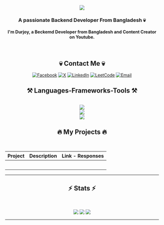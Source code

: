 
<h1 align="center">
    <img src="https://readme-typing-svg.herokuapp.com/?font=Righteous&size=35&center=true&vCenter=true&width=500&height=70&duration=4000&lines=Hi+There!+👋;+I'm+Durjoy!;" />
</h1>

<h3 align="center">A passionate Backend Developer From Bangladesh 💀 </h3>
<h4 align="center"> I'm Durjoy, a Beckemd Developer from  Bangladesh and Content Creator on Youtube.<h4/>
<br/>
 </div>
  
<h2 align="center">💀 Contact Me 💀</h2>
                           
<div align="center">

  [![Facebook](https://img.shields.io/badge/Facebook-1877F2?style=for-the-badge&logo=facebook&logoColor=white)](https://www.facebook.com/notdurjoy/)
  [![X](https://img.shields.io/badge/X-1D9BF0?style=for-the-badge&logo=x&logoColor=white)](https://x.com/notdurjoy)
  [![LinkedIn](https://img.shields.io/badge/LinkedIn-0077B5?style=for-the-badge&logo=linkedin&logoColor=white)](https://www.linkedin.com/in/notdurjoy/)
  [![LeetCode](https://img.shields.io/badge/LeetCode-FFA116?style=for-the-badge&logo=leetcode&logoColor=black)](https://leetcode.com/u/not-durjoy/)
  [![Email](https://img.shields.io/badge/Email-FF3B30?style=for-the-badge&logo=gmail&logoColor=white)](mailto:imdurjoy404@gmail.com)
  
</div>


<h2 align="center">⚒️ Languages-Frameworks-Tools ⚒️</h2>
<br/>
<div align="center">
    <img src="https://skillicons.dev/icons?i=html,css,javascript,typescript,nodejs,express,mongodb,dart,kotlin,flutter,graphql,tailwindcss,bash," /><br>
    <img src="https://skillicons.dev/icons?i=firebase,vite,deno,prisma,postman,npm,yarn" /><br>
    <img src="https://skillicons.dev/icons?i=androidstudio,vscode,git,github,gitlab,notion,photoshop,pr,ae,xd,figma,"
</div>
<br/>

<h2 align="center">🔥 My Projects 🔥</h2>
<br/>

| **Project** | **Description**                         | **Link - Responses** |
|-------------|-----------------------------------------|----------------------|
|             |                                         |                      |
|             |                                         |                      |
|             |                                         |                      |
|             |                                         |                      |
|             |                                         |                      |

<hr/>

<h2 align="center">⚡ Stats ⚡</h2>
<br>

![](https://github-readme-stats.vercel.app/api?username=Not-Durjoy&theme=onedark&hide_border=true&include_all_commits=false&count_private=false)
![](https://github-readme-streak-stats.herokuapp.com/?user=Not-Durjoy&theme=onedark&hide_border=true)
![](https://github-readme-stats.vercel.app/api/top-langs/?username=Not-Durjoy&theme=onedark&hide_border=true&include_all_commits=false&count_private=false&layout=compact)

---
